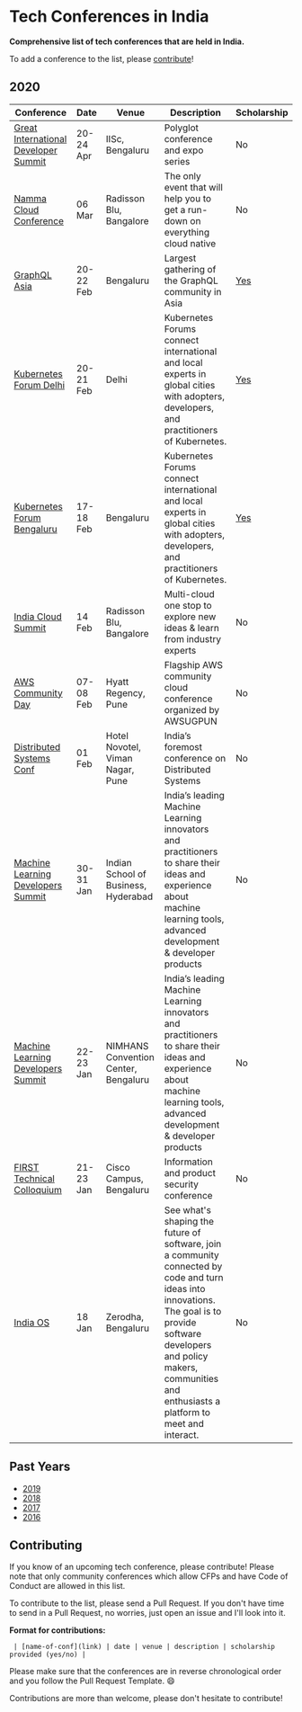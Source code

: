 # Tech Conferences in India

**Comprehensive list of tech conferences that are held in India.**

To add a conference to the list, please [contribute](#contributing)!

## 2020

| Conference | Date | Venue | Description | Scholarship |
|------------|------|-------|-------------|-------------|
| [Great International Developer Summit](https://developersummit.com/india/) | 20-24 Apr | IISc, Bengaluru | Polyglot conference and expo series | No |
| [Namma Cloud Conference](https://konfhub.com/ncc/index.html) | 06 Mar | Radisson Blu, Bangalore | The only event that will help you to get a run-down on everything cloud native | No |
| [GraphQL Asia](https://www.graphql.asia/) | 20-22 Feb | Bengaluru | Largest gathering of the GraphQL community in Asia | [Yes](https://hasurahq.typeform.com/to/ukj62Q) |
| [Kubernetes Forum Delhi](https://events19.linuxfoundation.org/events/kubernetes-forum-delhi-2019/) | 20-21 Feb | Delhi | Kubernetes Forums connect international and local experts in global cities with adopters, developers, and practitioners of Kubernetes. | [Yes](https://events.linuxfoundation.org/kubernetes-forum-delhi/attend/diversity-scholarships/) |
| [Kubernetes Forum Bengaluru](https://events19.linuxfoundation.org/events/kubernetes-forum-bengaluru-2019/) | 17-18 Feb | Bengaluru | Kubernetes Forums connect international and local experts in global cities with adopters, developers, and practitioners of Kubernetes. | [Yes](https://events.linuxfoundation.org/kubernetes-forum-bengaluru/attend/diversity-scholarships/) |
| [India Cloud Summit](https://www.indiacloudsummit.com/) | 14 Feb | Radisson Blu, Bangalore | Multi-cloud one stop to explore new ideas & learn from industry experts | No |
| [AWS Community Day](http://awscommunitydaypune.tech/) | 07-08 Feb | Hyatt Regency, Pune | Flagship AWS community cloud conference organized by AWSUGPUN | No |
| [Distributed Systems Conf](https://dsconf.in/) | 01 Feb | Hotel Novotel, Viman Nagar, Pune | India’s foremost conference on Distributed Systems | No |
| [Machine Learning Developers Summit](https://www.mlds.analyticsindiasummit.com/) | 30-31 Jan | Indian School of Business, Hyderabad | India’s leading Machine Learning innovators and practitioners to share their ideas and experience about machine learning tools, advanced development & developer products | No |
| [Machine Learning Developers Summit](https://www.mlds.analyticsindiasummit.com/) | 22-23 Jan | NIMHANS Convention Center, Bengaluru | India’s leading Machine Learning innovators and practitioners to share their ideas and experience about machine learning tools, advanced development & developer products | No |
| [FIRST Technical Colloquium](https://www.first.org/events/colloquia/bangalore2020/) | 21-23 Jan | Cisco Campus, Bengaluru | Information and product security conference | No |
| [India OS](https://indiaos.in/) | 18 Jan | Zerodha, Bengaluru | See what's shaping the future of software, join a community connected by code and turn ideas into innovations. The goal is to provide software developers and policy makers, communities and enthusiasts a platform to meet and interact. | No |


## Past Years

- [2019](year-pages/2019.md)
- [2018](year-pages/2018.md)
- [2017](year-pages/2017.md)
- [2016](year-pages/2016.md)

## Contributing

If you know of an upcoming tech conference, please contribute! Please note that only community conferences which allow CFPs and have Code of Conduct are allowed in this list.

To contribute to the list, please send a Pull Request. If you don't have time to send in a Pull Request, no worries, just open an issue and I'll look into it.

**Format for contributions:**

` | [name-of-conf](link) | date | venue | description | scholarship provided (yes/no) |`

Please make sure that the conferences are in reverse chronological order and you follow the Pull Request Template. :smile:

Contributions are more than welcome, please don't hesitate to contribute!
